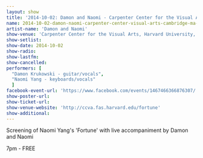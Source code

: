 ```yaml
---
layout: show
title: '2014-10-02: Damon and Naomi - Carpenter Center for the Visual Arts, Cambridge, MA, USA'
name: 2014-10-02-damon-naomi-carpenter-center-visual-arts-cambridge-ma-usa
artist-name: 'Damon and Naomi'
show-venue: 'Carpenter Center for the Visual Arts, Harvard University, Cambridge, MA, USA'
show-setlist: 
show-date: 2014-10-02
show-radio: 
show-lastfm: 
show-cancelled: 
performers: [
  "Damon Krukowski - guitar/vocals",
  "Naomi Yang - keyboards/vocals"
  ]
facebook-event-url: 'https://www.facebook.com/events/1467466366876307/'
show-poster-url: 
show-ticket-url: 
show-venue-website: 'http://ccva.fas.harvard.edu/fortune'
show-additional: 
---
```

<p>Screening of Naomi Yang's 'Fortune' with live accompaniment by Damon and Naomi</p><p>7pm - FREE</p>